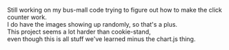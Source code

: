 Still working on my bus-mall code trying to figure out how to make the click counter work.  
I do have the images showing up randomly, so that's a plus.  
This project seems a lot harder than cookie-stand,  
even though this is all stuff we've learned minus the chart.js thing.
